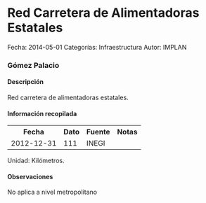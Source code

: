Red Carretera de Alimentadoras Estatales
=====

Fecha: 2014-05-01
Categorías: Infraestructura
Autor: IMPLAN

### Gómez Palacio

#### Descripción

Red carretera de alimentadoras estatales.

#### Información recopilada

<table class="table table-hover table-bordered">
  <tr><th>Fecha</th><th>Dato</th><th>Fuente</th><th>Notas</th></tr>
  <tr><td>2012-12-31</td><td>111</td><td>INEGI</td><td></td></tr>
</table>

Unidad: Kilómetros.

#### Observaciones

No aplica a nivel metropolitano
